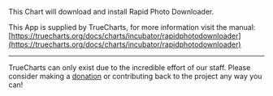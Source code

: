 This Chart will download and install Rapid Photo Downloader.

This App is supplied by TrueCharts, for more information visit the manual: [https://truecharts.org/docs/charts/incubator/rapidphotodownloader](https://truecharts.org/docs/charts/incubator/rapidphotodownloader)

---

TrueCharts can only exist due to the incredible effort of our staff.
Please consider making a [donation](https://truecharts.org/docs/about/sponsor) or contributing back to the project any way you can!

